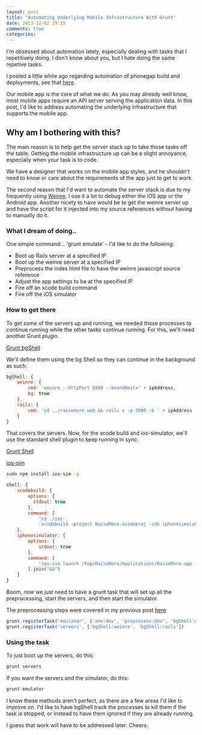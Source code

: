 ```yaml
---
layout: post
title: "Automating Underlying Mobile Infrastructure With Grunt"
date: 2013-12-02 19:15
comments: true
categories: 
---
```


I'm obsessed about automation lately, especially dealing with tasks that I repetitively doing. I don't know about you, but I hate doing the same repetive tasks. 

I posted a little while ago regarding automation of phonegap build and deployments, see that [here](/blog/2013/11/30/automating-phonegap-builds-with-grunt/).

Our mobile app is the core of what we do. As you may already well know, most mobile apps require an API server serving the application data. In this post, I'd like to address automating the underlying infrastructure that supports the mobile app.

## Why am I bothering with this?

The main reason is to help get the server stack up to take those tasks off the table. Getting the mobile infrastructure up can be a slight annoyance, especially when your task is to code. 

We have a designer that works on the mobile app styles, and he shouldn't need to know or care about the requirements of the app just to get to work.

The second reason that I'd want to automate the server stack is due to my frequently using [Weinre](http://people.apache.org/~pmuellr/weinre/docs/latest/). I use it a lot to debug either the iOS app or the Android app. Another nicety to have would be to get the weinre server up and have the script for it injected into my source references without having to manually do it.

### What I dream of doing..

One simple command... 'grunt emulate' - I'd like to do the following:

* Boot up Rails server at a specified IP
* Boot up the weinre server at a specified IP
* Preprocess the index.html file to have the weinre javascript source reference
* Adjust the app settings to be at the specified IP
* Fire off an xcode build command
* Fire off the iOS simulator

### How to get there 

To get some of the servers up and running, we needed those processes to continue running while the other tasks continue running. For this, we'll need another Grunt plugin.

[Grunt bgShell](https://npmjs.org/package/grunt-bg-shell)

We'll define them using the bg Shell so they can continue in the background as such:

``` javascript Grunt configuration for bgShell
bgShell: {
	weinre: {
		cmd: 'weinre --httpPort 8080 --boundHost=' + ipAddress,
		bg: true
	},
	rails: {
		cmd: 'cd ../raisemore_web && rails s -p 3000 -b ' + ipAddress
	}
}
```

That covers the servers. Now, for the xcode build and ios-simulator, we'll use the standard shell plugin to keep running in sync.

[Grunt Shell](https://github.com/sindresorhus/grunt-shell)

[ios-sim](https://github.com/phonegap/ios-sim)

``` sh Installing ios-sim
sudo npm install ios-sim -g
```

``` javascript Grunt configuration for xcode build and ios-sim
shell: {
	xcodebuild: {
		options: {
		  stdout: true
		},
		command: [ 
			'cd ./ios', 
			'xcodebuild -project RaiseMore.xcodeproj -sdk iphonesimulator7.0 -scheme RaiseMore -configuration Debug install DSTROOT=/tmp/RaiseMore' ].join("&&")
	},
	iphonesimulator: {
		options: {
			stdout: true
		},
		command: [ 
			'ios-sim launch /tmp/RaiseMore/Applications/RaiseMore.app --sdk 5.0'
		].join("&&")
	}
}
```

Boom, now we just need to have a grunt task that will set up all the preprocessing, start the servers, and then start the simulator.

The preprocessing steps were covered in my previous post [here](/blog/2013/11/30/automating-phonegap-builds-with-grunt/)

``` javascript Grunt task definition
grunt.registerTask('emulator', ['env:dev', 'preprocess:dev', 'bgShell:weinre', 'bgShell:rails', 'shell:xcodebuild', 'shell:iphonesimulator']);
grunt.registerTask('servers', ['bgShell:weinre', 'bgShell:rails'])
```

### Using the task

To just boot up the servers, do this:

``` sh Invoking the grunt server task
grunt servers
```

If you want the servers and the simulator, do this:

``` sh Invoking the grunt emulator task
grunt emulator
```

I know these methods aren't perfect, as there are a few areas I'd like to improve on. I'd like to have bgShell track the processes to kill them if the task is stopped, or instead to have them ignored if they are already running.

I guess that work will have to be addressed later. Cheers.